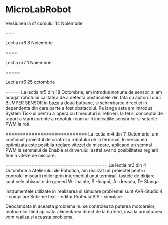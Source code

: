 MicroLabRobot
=============

Versiunea la sf cursului 14 Noiembrie 

===

Lectia nr8 8 Noiembrie

====

Lectia nr7 1 Noiembrie

=====

Lectia nr6 25 octombrie

=====
La lectia nr5 din 18 Octombrie, am introdus notiune de sensor, si am adugat robotului calitatea de a detecta obstacolele din fata cu ajutorul unui BUMPER SENSOR in baza a doua butoane, si schimbarea directiei in dependenta din care parte a fost obstacolul.
Pe langa asta am introdus System Tick-ul pentru a opera cu timeouturi si retineri. la fel si conceptul de raport a starii curente a robotului cum ar fi indicatiile sensorilor si setarile PWM la roti.

============================
La lectia nr4 din 11 Octombrie, am continuat proiectul de control a robotului de la terminal, In versiunea optimizata este posibila reglare vitezei de miscare, aplicand un semnal PWM la semnalul de Enable al driverului. astfel avand posibilitatea reglarii fine a viteze de miscare.

===================================
La lectia nr3 din 4 Octombrie a Atelierului de Robotica,
am realizat un proiectel pentru controlul miscarii rotilor prin intermediul unui terminal. tastele de dirijare sunt cele obisnuite de gameri 
W- inainte, S -Inapoi, A- dreapta, D- Stanga

instrumentele utilizate in realizarea si simulare problemei sunt
AVR-Studio 4 - compilare
Sublime text - editor
Proteus/ISIS - simulare

Deocamdata in aceasta problema nu se controleaza puterea motoarelor, motoarelor fiind aplicata alimentarea direct de la baterie, insa la urmatoarea vom realiza si aceasta problema,

